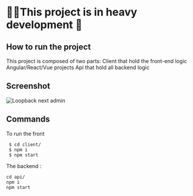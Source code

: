 # 📍📍This project is in heavy development 🔨

## How to run the project

This project is composed of two parts:
Client that hold the front-end logic Angular/React/Vue projects
Api that hold all backend logic

## Screenshot
![Loopback next admin ](https://i.ibb.co/k9xz6wx/Capture-d-e-cran-2019-01-30-a-17-07-44.png
)


## Commands


To run the front
```
 $ cd client/
 $ npm i
 $ npm start
 ```

The backend :
````
cd api/
npm i
npm start
````

